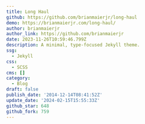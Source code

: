 ```yaml
---
title: Long Haul
github: https://github.com/brianmaierjr/long-haul
demo: https://brianmaierjr.com/long-haul/
author: brianmaierjr
author_link: https://github.com/brianmaierjr
date: 2023-11-26T10:59:46.799Z
description: A minimal, type-focused Jekyll theme.
ssg:
  - Jekyll
css:
  - SCSS
cms: []
category:
  - Blog
draft: false
publish_date: '2014-12-14T08:41:52Z'
update_date: '2024-02-15T15:55:33Z'
github_star: 648
github_fork: 759
---
```

